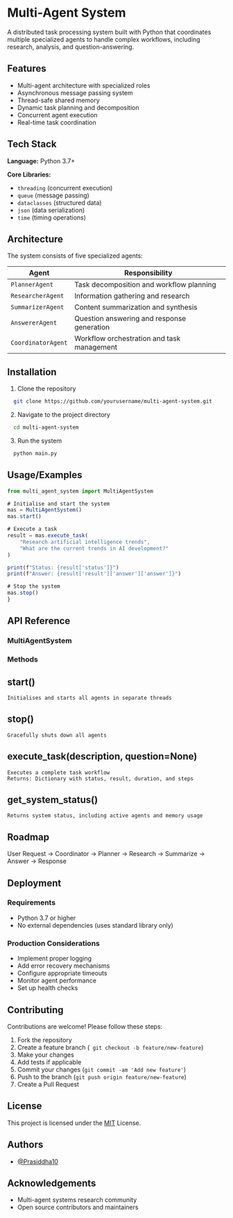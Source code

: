 # Multi-Agent System

A distributed task processing system built with Python that coordinates multiple specialized agents to handle complex workflows, including research, analysis, and question-answering.

## Features

- Multi-agent architecture with specialized roles
- Asynchronous message passing system
- Thread-safe shared memory
- Dynamic task planning and decomposition
- Concurrent agent execution
- Real-time task coordination

## Tech Stack

**Language:** Python 3.7+

**Core Libraries:**
- `threading` (concurrent execution)
- `queue` (message passing)
- `dataclasses` (structured data)
- `json` (data serialization)
- `time` (timing operations)

## Architecture

The system consists of five specialized agents:

| Agent | Responsibility |
|-------|----------------|
| `PlannerAgent` | Task decomposition and workflow planning |
| `ResearcherAgent` | Information gathering and research |
| `SummarizerAgent` | Content summarization and synthesis |
| `AnswererAgent` | Question answering and response generation |
| `CoordinatorAgent` | Workflow orchestration and task management |






## Installation
 1. Clone the repository


```bash
  git clone https://github.com/yourusername/multi-agent-system.git
```

2. Navigate to the project directory
```bash
  cd multi-agent-system
```
3. Run the system
```bash
  python main.py
```

## Usage/Examples

```javascript
from multi_agent_system import MultiAgentSystem

# Initialise and start the system
mas = MultiAgentSystem()
mas.start()

# Execute a task
result = mas.execute_task(
    "Research artificial intelligence trends",
    "What are the current trends in AI development?"
)

print(f"Status: {result['status']}")
print(f"Answer: {result['result']['answer']['answer']}")

# Stop the system
mas.stop()
}
```



## API Reference
### MultiAgentSystem
### Methods

## start()
```
Initialises and starts all agents in separate threads
```
## stop()
```
Gracefully shuts down all agents
```
## execute_task(description, question=None)
```
Executes a complete task workflow
Returns: Dictionary with status, result, duration, and steps
```
## get_system_status()
```
Returns system status, including active agents and memory usage
```
## Roadmap

User Request → Coordinator → Planner → Research → Summarize → Answer → Response


## Deployment

### Requirements

* Python 3.7 or higher
* No external dependencies (uses standard library only)

### Production Considerations

* Implement proper logging
* Add error recovery mechanisms
* Configure appropriate timeouts
* Monitor agent performance
* Set up health checks
## Contributing

Contributions are welcome! Please follow these steps:

1. Fork the repository
2. Create a feature branch (`` git checkout -b feature/new-feature``)
3. Make your changes
4. Add tests if applicable
5. Commit your changes (``git commit -am 'Add new feature'``)
6. Push to the branch (``git push origin feature/new-feature``)
7. Create a Pull Request


## License
This project is licensed under the
[MIT](https://choosealicense.com/licenses/mit/) License.


## Authors

- [@Prasiddha10](https://github.com/Prasiddha10)


## Acknowledgements

* Multi-agent systems research community
* Open source contributors and maintainers

